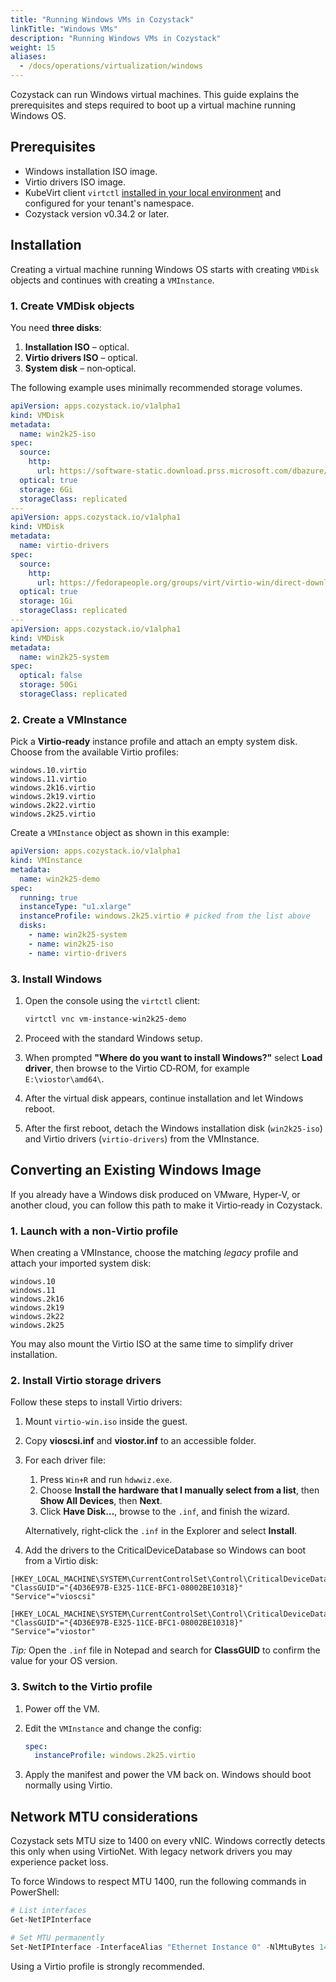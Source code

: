 ```yaml
---
title: "Running Windows VMs in Cozystack"
linkTitle: "Windows VMs"
description: "Running Windows VMs in Cozystack"
weight: 15
aliases:
  - /docs/operations/virtualization/windows
---
```


Cozystack can run Windows virtual machines.
This guide explains the prerequisites and steps required to boot up a virtual machine running Windows OS.


## Prerequisites

-   Windows installation ISO image.
-   Virtio drivers ISO image.
-   KubeVirt client `virtctl` [installed in your local environment](https://kubevirt.io/user-guide/user_workloads/virtctl_client_tool/)
    and configured for your tenant's namespace.
-   Cozystack version v0.34.2 or later.

## Installation 

Creating a virtual machine running Windows OS starts with creating `VMDisk` objects
and continues with creating a `VMInstance`.

### 1. Create VMDisk objects

You need **three disks**:

1.  **Installation ISO** – optical.
2.  **Virtio drivers ISO** – optical.
3.  **System disk** – non‑optical.

The following example uses minimally recommended storage volumes.

```yaml
apiVersion: apps.cozystack.io/v1alpha1
kind: VMDisk
metadata:
  name: win2k25-iso
spec:
  source:
    http:
      url: https://software-static.download.prss.microsoft.com/dbazure/888969d5-f34g-4e03-ac9d-1f9786c66749/26100.1742.240906-0331.ge_release_svc_refresh_SERVER_EVAL_x64FRE_en-us.iso
  optical: true
  storage: 6Gi
  storageClass: replicated
---
apiVersion: apps.cozystack.io/v1alpha1
kind: VMDisk
metadata:
  name: virtio-drivers
spec:
  source:
    http:
      url: https://fedorapeople.org/groups/virt/virtio-win/direct-downloads/stable-virtio/virtio-win.iso
  optical: true
  storage: 1Gi
  storageClass: replicated
---
apiVersion: apps.cozystack.io/v1alpha1
kind: VMDisk
metadata:
  name: win2k25-system
spec:
  optical: false
  storage: 50Gi
  storageClass: replicated
```

### 2. Create a VMInstance

Pick a **Virtio‑ready** instance profile and attach an empty system disk.
Choose from the available Virtio profiles:

```text
windows.10.virtio
windows.11.virtio
windows.2k16.virtio
windows.2k19.virtio
windows.2k22.virtio
windows.2k25.virtio
```

Create a `VMInstance` object as shown in this example:

```yaml
apiVersion: apps.cozystack.io/v1alpha1
kind: VMInstance
metadata:
  name: win2k25-demo
spec:
  running: true
  instanceType: "u1.xlarge"
  instanceProfile: windows.2k25.virtio # picked from the list above
  disks:
    - name: win2k25-system
    - name: win2k25-iso
    - name: virtio-drivers
```

### 3. Install Windows

1.  Open the console using the `virtctl` client:

    ```bash
    virtctl vnc vm-instance-win2k25-demo
    ```

2.  Proceed with the standard Windows setup.

3.  When prompted **"Where do you want to install Windows?"** select **Load driver**,
    then browse to the Virtio CD‑ROM, for example `E:\viostor\amd64\`.

4.  After the virtual disk appears, continue installation and let Windows reboot.

5.  After the first reboot, detach the Windows installation disk (`win2k25-iso`) and Virtio drivers (`virtio-drivers`) from the VMInstance.


## Converting an Existing Windows Image

If you already have a Windows disk produced on VMware, Hyper‑V, or another cloud,
you can follow this path to make it Virtio‑ready in Cozystack.

### 1. Launch with a non‑Virtio profile

When creating a VMInstance, choose the matching *legacy* profile and attach your imported system disk:

```text
windows.10
windows.11
windows.2k16
windows.2k19
windows.2k22
windows.2k25
```

You may also mount the Virtio ISO at the same time to simplify driver installation.

### 2. Install Virtio storage drivers

Follow these steps to install Virtio drivers:

1.  Mount `virtio-win.iso` inside the guest.
2.  Copy **vioscsi.inf** and **viostor.inf** to an accessible folder.
3.  For each driver file:
    
    1.  Press `Win+R` and run `hdwwiz.exe`.
    2.  Choose **Install the hardware that I manually select from a list**, then **Show All Devices**, then **Next**.
    3.  Click **Have Disk…**, browse to the `.inf`, and finish the wizard.
    
    Alternatively, right‑click the `.inf` in the Explorer and select **Install**.
 
5. Add the drivers to the CriticalDeviceDatabase so Windows can boot from a Virtio disk:

```reg
[HKEY_LOCAL_MACHINE\SYSTEM\CurrentControlSet\Control\CriticalDeviceDatabase\PCI#VEN_1AF4&DEV_1004&SUBSYS_00081AF4&REV_00]
"ClassGUID"="{4D36E97B-E325-11CE-BFC1-08002BE10318}"
"Service"="vioscsi"

[HKEY_LOCAL_MACHINE\SYSTEM\CurrentControlSet\Control\CriticalDeviceDatabase\PCI#VEN_1AF4&DEV_1001&SUBSYS_00021AF4&REV_00]
"ClassGUID"="{4D36E97B-E325-11CE-BFC1-08002BE10318}"
"Service"="viostor"
```

*Tip:* Open the `.inf` file in Notepad and search for **ClassGUID** to confirm the value for your OS version.

### 3. Switch to the Virtio profile

1.  Power off the VM.
2.  Edit the `VMInstance` and change the config:

    ```yaml
    spec:
      instanceProfile: windows.2k25.virtio
    ```

3. Apply the manifest and power the VM back on. Windows should boot normally using Virtio.


## Network MTU considerations

Cozystack sets MTU size to 1400 on every vNIC.
Windows correctly detects this only when using VirtioNet.
With legacy network drivers you may experience packet loss.

To force Windows to respect MTU 1400, run the following commands in PowerShell:

```powershell
# List interfaces
Get-NetIPInterface

# Set MTU permanently
Set-NetIPInterface -InterfaceAlias "Ethernet Instance 0" -NlMtuBytes 1400
```

Using a Virtio profile is strongly recommended.
